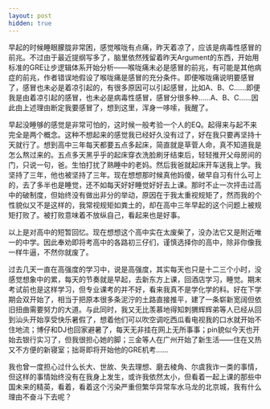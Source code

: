 ```yaml
---
layout: post
hidden: true
---
```

早起的时候睡眼朦胧非常困，感觉喉咙有点痛，昨天着凉了，应该是病毒性感冒的前兆。不过由于最近提纲写多了，脑里依然残留着昨天Argument的东西，开始用标准的GRE让步逻辑体系开始分析——喉咙痛未必是感冒的前兆，有可能是其他病症的前兆，作者错误地假设了喉咙痛是感冒的充分条件。即便喉咙痛说明要感冒了，感冒也未必是着凉引起的，有很多原因可以引起感冒，比如A、B、C……即便我是由着凉引起的感冒，也未必是病毒性感冒，感冒分很多种……A、B、C……因此由上述理由断定我要感冒了，想到这里，浑身一哆嗦，我醒了。

早起没睡够的感觉是非常可怕的，这时候一般考验一个人的EQ。起得来与起不来完全是两个概念。这种不想起来的感觉我已经好久没有过了，好在我只要再坚持十天就行了。想到高中三年每天都要五点多起床，简直就是草菅人命，真不知道我是怎么熬过来的。五点多天黑乎乎的起床穿衣洗脸刷牙结束后，轻轻推开父母房间的门，只说一句，爸。生怕打扰了熟睡中的老妈。然后我爸就起床开车送我上学。我坚持了三年，他也被坚持了三年。现在想想那时候真他妈傻，破早自习有什么可上的，去了多半也是睡觉，还不如每天好好睡觉好好去上课。那时不止一次抨击过高中的破制度，但始终没有做出非分的举动，原因在于我太重视规矩了，然而我的个性貌似又不是这样的，我常视规矩如粪土的，却在高中三年早起的这个问题上被规矩打败了。被打败意味着不放纵自己，看起来也是好事。

以上是对高中的短暂回忆。现在想想这个高中实在太废柴了，没办法它又是附近唯一的中学。因此奉劝即将考高中的各路初三仔们，谨慎选择你的高中，除非你像我一样牛逼，不然你就废了。

过去几天一直在高强度的学习中，说是高强度，其实每天也只是十二三个小时，没感觉想象中的累，每天的节奏就是早起，去新东方上课，回酒店学习，睡觉。期末考试前也是这样学习，但专业课考的并不好，看来我真不是学化学的料。好在下学期会双开始了，相当于把原本很多条泥泞的土路直接推平，建了一条崭新宽阔但依旧扭曲需要努力的大道。与此同时，我又无比羡慕地得知刺猬辉辉弟等人已经从回到汕头开始享受快乐暑假了，想着他们可以吹空调吃西瓜看电视我的口水就开始不住地流；博仔和DJ也回家避暑了，每天无非挂在网上无所事事；pin貌似今天也开始去银行实习了，但我很担心她的脚；三金等人在广州开始了新生活——住在又热又不方便的新寝室；拙哥即将开始他的GRE机考……

我也曾一度担心过什么长大、世故、失去理想、磨去棱角、尔虞我诈一类的事情，但这样的事情始终没有在我身上发生，或许我依然太小，但看着一起上课的那些中国未来的精英，看着，看着这个污染严重但繁华异常车水马龙的北京城，我有什么理由不奋斗下去呢？